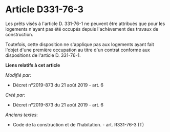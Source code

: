 # Article D331-76-3

Les prêts visés à l'article D. 331-76-1 ne peuvent être attribués que pour les logements n'ayant pas été occupés depuis
l'achèvement des travaux de construction.

Toutefois, cette disposition ne s'applique pas aux logements ayant fait l'objet d'une première occupation au titre d'un
contrat conforme aux dispositions de l'article D. 331-76-1.

**Liens relatifs à cet article**

_Modifié par_:

  - Décret n°2019-873 du 21 août 2019 - art. 6

_Créé par_:

  - Décret n°2019-873 du 21 août 2019 - art. 6

_Anciens textes_:

  - Code de la construction et de l'habitation. - art. R331-76-3 (T)
